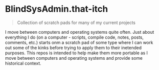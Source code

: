 # BlindSysAdmin.that-itch
> Collection of scratch pads for many of my current projects

I move between computers and operating systems quite often. Just about everything I do (on a computer - scripts, compile code, notes, posts, comments, etc.) starts onm a scratch pad of some type where I can work out some of the kinks before trying to apply them to their inetended purposes. This repos is intended to help make them more portable as I move between computers and operating systems and provide some historical context.
